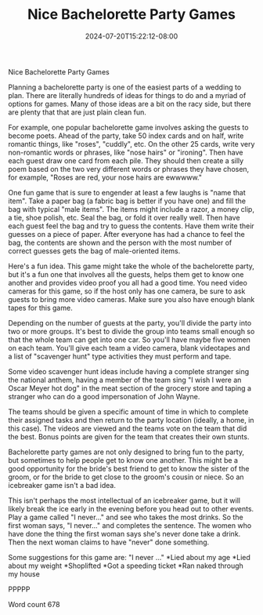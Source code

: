 ﻿---
title: "Nice Bachelorette Party Games"
date: 2024-07-20T15:22:12-08:00
description: "Wedding Games & Activities Tips for Web Success"
featured_image: "/images/Wedding Games & Activities.jpg"
tags: ["Wedding Games & Activities"]
---

Nice Bachelorette Party Games

Planning a bachelorette party is one of the easiest parts of a wedding to plan. There are literally hundreds of ideas for things to do and a myriad of options for games. Many of those ideas are a bit on the racy side, but there are plenty that that are just plain clean fun. 

For example, one popular bachelorette game involves asking the guests to become poets. Ahead of the party, take 50 index cards and on half, write romantic things, like "roses", "cuddly", etc. On the other 25 cards, write very non-romantic words or phrases, like "nose hairs" or "ironing". Then have each guest draw one card from each pile. They should then create a silly poem based on the two very different words or phrases they have chosen, for example, "Roses are red, your nose hairs are ewwwww."

One fun game that is sure to engender at least a few laughs is "name that item". Take a paper bag (a fabric bag is better if you have one) and fill the bag with typical "male items". The items might include a razor, a money clip, a tie, shoe polish, etc. Seal the bag, or fold it over really well. Then have each guest feel the bag and try to guess the contents. Have them write their guesses on a piece of paper. After everyone has had a chance to feel the bag, the contents are shown and the person with the most number of correct guesses gets the bag of male-oriented items.

Here's a fun idea. This game might take the whole of the bachelorette party, but it's a fun one that involves all the guests, helps them get to know one another and provides video proof you all had a good time. You need video cameras for this game, so if the host only has one camera, be sure to ask guests to bring more video cameras. Make sure you also have enough blank tapes for this game.

Depending on the number of guests at the party, you'll divide the party into two or more groups. It's best to divide the group into teams small enough so that the whole team can get into one car. So you'll have maybe five women on each team. You'll give each team a video camera, blank videotapes and a list of "scavenger hunt" type activities they must perform and tape. 

Some video scavenger hunt ideas include having a complete stranger sing the national anthem, having a member of the team sing "I wish I were an Oscar Meyer hot dog" in the meat section of the grocery store and taping a stranger who can do a good impersonation of John Wayne. 

The teams should be given a specific amount of time in which to complete their assigned tasks and then return to the party location (ideally, a home, in this case). The videos are viewed and the teams vote on the team that did the best. Bonus points are given for the team that creates their own stunts.

Bachelorette party games are not only designed to bring fun to the party, but sometimes to help people get to know one another. This might be a good opportunity for the bride's best friend to get to know the sister of the groom, or for the bride to get close to the groom's cousin or niece. So an icebreaker game isn't a bad idea. 

This isn't perhaps the most intellectual of an icebreaker game, but it will likely break the ice early in the evening before you head out to other events. Play a game called "I never..." and see who takes the most drinks. So the first woman says, "I never..." and completes the sentence. The women who have done the thing the first woman says she's never done take a drink. Then the next woman claims to have "never" done something. 

Some suggestions for this game are: "I never ..." 
*Lied about my age
*Lied about my weight
*Shoplifted
*Got a speeding ticket
*Ran naked through my house

PPPPP

Word count 678








